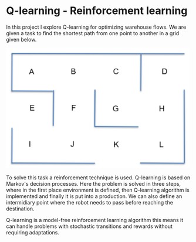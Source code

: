 # Q-learning - Reinforcement learning 
In this project I explore Q-learning for optimizing warehouse flows. We are given a task to find the shortest path from one point to another in a grid given below.

<img src='images/labyrinth.png' width='500'>

To solve this task a reinforcement technique is used. Q-learning is based on Markov's decision processes. Here the problem is solved in three steps, where in the first place environment is defined, then Q-learning algorithm is implemented and finally it is put into a production. We can also define an intermidiary point where the robot needs to pass before reaching the destination. 

Q-learning is a model-free reinforcement learning algorithm this means it can handle problems with stochastic transitions and rewards without requiring adaptations. 
